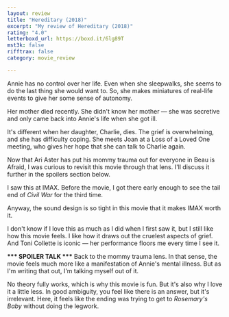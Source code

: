 ```yaml
---
layout: review
title: "Hereditary (2018)"
excerpt: "My review of Hereditary (2018)"
rating: "4.0"
letterboxd_url: https://boxd.it/6lg89T
mst3k: false
rifftrax: false
category: movie_review

---
```


Annie has no control over her life. Even when she sleepwalks, she seems to do the last thing she would want to. So, she makes miniatures of real-life events to give her some sense of autonomy.

Her mother died recently. She didn't know her mother — she was secretive and only came back into Annie's life when she got ill.

It's different when her daughter, Charlie, dies. The grief is overwhelming, and she has difficulty coping. She meets Joan at a Loss of a Loved One meeting, who gives her hope that she can talk to Charlie again.

Now that Ari Aster has put his mommy trauma out for everyone in Beau is Afraid, I was curious to revisit this movie through that lens. I'll discuss it further in the spoilers section below.

I saw this at IMAX. Before the movie, I got there early enough to see the tail end of <i>Civil War</i> for the third time.

Anyway, the sound design is so tight in this movie that it makes IMAX worth it.

I don't know if I love this as much as I did when I first saw it, but I still like how this movie feels. I like how it draws out the cruelest aspects of grief. And Toni Collette is iconic — her performance floors me every time I see it.


<b>*** SPOILER TALK ***</b>
Back to the mommy trauma lens. In that sense, the movie feels much more like a manifestation of Annie's mental illness. But as I'm writing that out, I'm talking myself out of it.

No theory fully works, which is why this movie is fun. But it's also why I love it a little less. In good ambiguity, you feel like there is an answer, but it's irrelevant. Here, it feels like the ending was trying to get to <i>Rosemary's Baby</i> without doing the legwork.